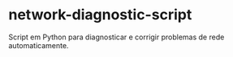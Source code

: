 # network-diagnostic-script
Script em Python para diagnosticar e corrigir problemas de rede automaticamente.

